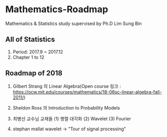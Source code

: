 # Mathematics-Roadmap

Mathematics &amp; Statistics study supervised by Ph.D Lim Sung Bin

## All of Statistics

1. Period: 2017.9 ~ 2017.12
2. Chapter 1 to 12

## Roadmap of 2018

1. Gilbert Strang 의 Linear Algebra(Open course 링크 : https://ocw.mit.edu/courses/mathematics/18-06sc-linear-algebra-fall-2011/)

2. Sheldon Ross 의 Introduction to Probability Models

3. 최병선 교수님 교재들 (1) 행렬 대각화 (2) Wavelet (3) Fourier

4. stephan mallat wavelet -> "Tour of signal processing"
